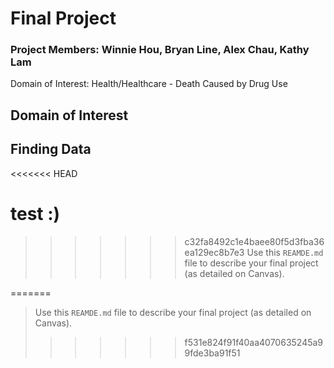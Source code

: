 # Final Project


### Project Members: Winnie Hou, Bryan Line, Alex Chau, Kathy Lam
Domain of Interest: Health/Healthcare - Death Caused by Drug Use


## Domain of Interest

## Finding Data

<<<<<<< HEAD
# test :)
>>>>>>> c32fa8492c1e4baee80f5d3fba36ea129ec8b7e3
Use this `REAMDE.md` file to describe your final project (as detailed on Canvas).


=======
> Use this `REAMDE.md` file to describe your final project (as detailed on Canvas).
>>>>>>> f531e824f91f40aa4070635245a99fde3ba91f51
